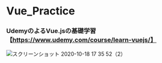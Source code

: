 # Vue_Practice
### UdemyのよるVue.jsの基礎学習 【https://www.udemy.com/course/learn-vuejs/】
![スクリーンショット 2020-10-18 17 35 52（2）](https://user-images.githubusercontent.com/58883305/96362468-7c9f0780-1168-11eb-9493-fba283cdcb95.png)  
